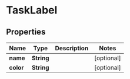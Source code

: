 
# TaskLabel

## Properties
Name | Type | Description | Notes
------------ | ------------- | ------------- | -------------
**name** | **String** |  |  [optional]
**color** | **String** |  |  [optional]




